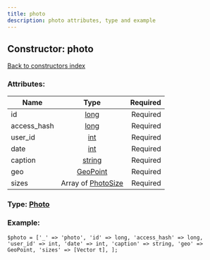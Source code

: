 ```yaml
---
title: photo
description: photo attributes, type and example
---
```

## Constructor: photo  
[Back to constructors index](index.md)



### Attributes:

| Name     |    Type       | Required |
|----------|:-------------:|---------:|
|id|[long](../types/long.md) | Required|
|access\_hash|[long](../types/long.md) | Required|
|user\_id|[int](../types/int.md) | Required|
|date|[int](../types/int.md) | Required|
|caption|[string](../types/string.md) | Required|
|geo|[GeoPoint](../types/GeoPoint.md) | Required|
|sizes|Array of [PhotoSize](../types/PhotoSize.md) | Required|



### Type: [Photo](../types/Photo.md)


### Example:

```
$photo = ['_' => 'photo', 'id' => long, 'access_hash' => long, 'user_id' => int, 'date' => int, 'caption' => string, 'geo' => GeoPoint, 'sizes' => [Vector t], ];
```  

